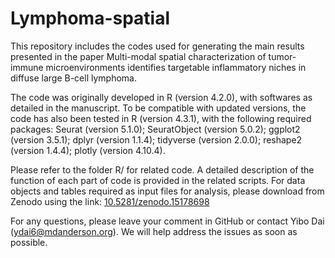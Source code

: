 # Lymphoma-spatial

This repository includes the codes used for generating the main results presented in the paper Multi-modal spatial characterization of tumor-immune microenvironments identifies targetable inflammatory niches in diffuse large B-cell lymphoma.

The code was originally developed in R (version 4.2.0), with softwares as detailed in the manuscript. To be compatible with updated versions, the code has also been tested in R (version 4.3.1), with the following required packages:
Seurat (version 5.1.0);
SeuratObject (version 5.0.2);
ggplot2 (version 3.5.1);
dplyr (version 1.1.4);
tidyverse (version 2.0.0);
reshape2 (version 1.4.4);
plotly (version 4.10.4).

Please refer to the folder R/ for related code. A detailed description of the function of each part of code is provided in the related scripts.
For data objects and tables required as input files for analysis, please download from Zenodo using the link: [10.5281/zenodo.15178698](https://doi.org/10.5281/zenodo.15178698)

For any questions, please leave your comment in GitHub or contact Yibo Dai (ydai6@mdanderson.org). We will help address the issues as soon as possible.

